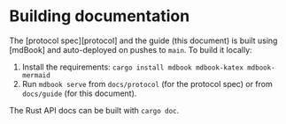 # Building documentation

The [protocol spec][protocol] and the guide (this document) is built using
[mdBook] and auto-deployed on pushes to `main`.  To build it locally:

1. Install the requirements: `cargo install mdbook mdbook-katex mdbook-mermaid`
2. Run `mdbook serve` from `docs/protocol` (for the protocol spec) or from `docs/guide` (for this document).

The Rust API docs can be built with `cargo doc`.
